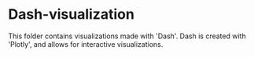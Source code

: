 # Dash-visualization
This folder contains visualizations made with 'Dash'. Dash is created with 'Plotly', and allows for interactive visualizations.
